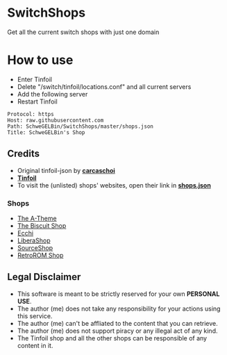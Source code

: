 # SwitchShops
Get all the current switch shops with just one domain

# How to use
- Enter Tinfoil
- Delete "/switch/tinfoil/locations.conf" and all current servers
- Add the following server
- Restart Tinfoil

```
Protocol: https
Host: raw.githubusercontent.com
Path: SchweGELBin/SwitchShops/master/shops.json
Title: SchweGELBin's Shop
```

## Credits
- Original tinfoil-json by **[carcaschoi](https://github.com/carcaschoi/tinfoil-json)**
- **[Tinfoil](https://tinfoil.io/)**
- To visit the (unlisted) shops' websites, open their link in **[shops.json](https://raw.githubusercontent.com/SchweGELBin/SwitchShops/master/shops.json)**
### Shops
- [The A-Theme](https://a-theme.ca)
- [The Biscuit Shop](https://shop.hedge.games)
- [Ecchi](https://e.cchi.me)
- [LiberaShop](https://liberashop.rs)
- [SourceShop](https://sourceshop.app)
- [RetroROM Shop](https://retrorom.shop)

## Legal Disclaimer 
- This software is meant to be strictly reserved for your own **PERSONAL USE**. 
- The author (me) does not take any responsibility for your actions using this service.
- The author (me) can't be affliated to the content that you can retrieve.
- The author (me) does not support piracy or any illegal act of any kind.
- The Tinfoil shop and all the other shops can be responsible of any content in it.
